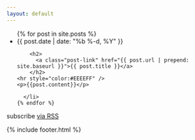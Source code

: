 ```yaml
---
layout: default
---
```





<div class="home">
<!--
  <h1 class="page-heading">My Articles</h1>
-->

  <ul class="post-list">
    {% for post in site.posts %}
      <li>
        <span class="post-meta">{{ post.date | date: "%b %-d, %Y" }}</span>

        <h2>
          <a class="post-link" href="{{ post.url | prepend: site.baseurl }}">{{ post.title }}</a>
        </h2>
	<hr style="color:#EEEEFF" />
	<p>{{post.content}}</p>
	
      </li>
    {% endfor %}
  </ul>

  <p class="rss-subscribe">subscribe <a href="{{ "/feed.xml" | prepend: site.baseurl }}">via RSS</a></p>

</div>
{% include footer.html %}
